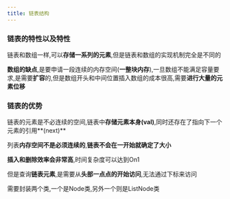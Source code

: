 ```yaml
---
title: 链表结构
---
```


### 链表的特性以及特性

链表和数组一样,可以**存储一系列的元素**,但是链表和数组的实现机制完全是不同的

**数组的缺点**,是要申请一段连续的内存空间(**一整块内存**),一旦数组不能满足容量要求,是需要**扩容**的,但是数组开头和中间位置插入数组的成本很高,需要**进行大量的元素位移**

### 链表的优势

链表的元素是不必连续的空间,链表中**存储元素本身(val)**,同时还存在了指向下一个元素的引用**(next)**

列表**内存空间不是必须连续的**,**链表不会在一开始就确定了大小**

**插入和删除效率会非常高**,时间复杂度可以达到On1

但是查询**链表元素**,是需要从**头部一点点的开始访问**,无法通过下标来访问

需要封装两个类,一个是Node类,另外一个则是ListNode类
